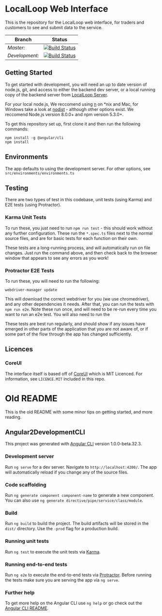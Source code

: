 # LocalLoop Web Interface

This is the repository for the LocalLoop web interface, for traders and
customers to see and submit data to the service.

| Branch | Status |
| --- | --- |
| *Master:* | [![Build Status](https://travis-ci.org/Pear-Trading/FoodLoop-Web.svg?branch=master)](https://travis-ci.org/Pear-Trading/FoodLoop-Web) |
| *Development:* | [![Build Status](https://travis-ci.org/Pear-Trading/FoodLoop-Web.svg?branch=development)](https://travis-ci.org/Pear-Trading/FoodLoop-Web) |

## Getting Started

To get started with development, you will need an up to date version of
node.js, git, and access to either the backend dev server, or a local running
copy of the backend server from [LocalLoop Server][LocalLoop-Server].

For your local node.js, We reccomend using [n][tj/n] on \*nix and Mac, for
Windows take a look at [nodist][marcelklehr/nodist] - although other options
exist. We reccomend Node.js version 8.0.0+ and npm version 5.3.0+.

To get this repository set up, first clone it and then run the following
commands:

```
npm install -g @angular/cli
npm install
```

[LocalLoop-Server]:https://github.com/Pear-Trading/Foodloop-Server
[tj/n]:https://github.com/tj/n
[marcelklehr/nodist]:https://github.com/marcelklehr/nodist

## Environments

The app defaults to using the development server. For other options, see
`src/environments/environments.ts`

## Testing

There are two types of test in this codebase, unit tests (using Karma) and E2E tests (using Protractor).

### Karma Unit Tests

To run these, you just need to run `npm run test` - this should work without any further configuration. These run the `*.spec.ts` files next to the normal source files, and are for basic tests for each function on their own.

These tests are a long-running process, and will automatically run on file changes. Just run the command above, and then check back to the browser window that appears to see any errors as you work!

### Protractor E2E Tests

To run these, you will need to run the following:

```
webdriver-manager update
```

This will download the correct webdriver for you (we use chromedriver), and any other dependencies it needs. After that, you can run the tests with `npm run e2e`. Note these run once, and will need to be re-run every time you want to run an e2e test. You will also need to run the 

These tests are best run regularly, and should show if any issues have emerged in other parts of the application that you are not aware of, or if some part of the flow through the app has changed sufficiently. 

## Licences

### CoreUI

The interface itself is based off of [CoreUI][core-ui] which is MIT Licenced.
For information, see `LICENCE.MIT` included in this repo.

[core-ui]: http://coreui.io

# Old README

This is the old README with some minor tips on getting started, and more reading.

## Angular2DevelopmentCLI

This project was generated with [Angular CLI](https://github.com/angular/angular-cli) version 1.0.0-beta.32.3.

### Development server
Run `ng serve` for a dev server. Navigate to `http://localhost:4200/`. The app will automatically reload if you change any of the source files.

### Code scaffolding

Run `ng generate component component-name` to generate a new component. You can also use `ng generate directive/pipe/service/class/module`.

### Build

Run `ng build` to build the project. The build artifacts will be stored in the `dist/` directory. Use the `-prod` flag for a production build.

### Running unit tests

Run `ng test` to execute the unit tests via [Karma](https://karma-runner.github.io).

### Running end-to-end tests

Run `ng e2e` to execute the end-to-end tests via [Protractor](http://www.protractortest.org/).
Before running the tests make sure you are serving the app via `ng serve`.

### Further help

To get more help on the Angular CLI use `ng help` or go check out the [Angular CLI README](https://github.com/angular/angular-cli/blob/master/README.md).
